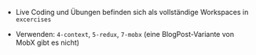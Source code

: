 - Live Coding und Übungen befinden sich als vollständige Workspaces in `excercises`

- Verwenden: `4-context`, `5-redux`, `7-mobx` (eine BlogPost-Variante von MobX gibt es nicht)

